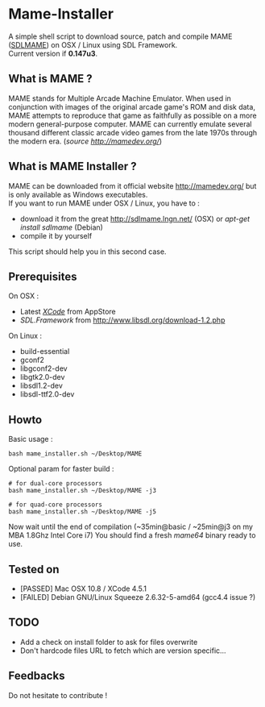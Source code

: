 # Mame-Installer

A simple shell script to download source, patch and compile MAME ([SDLMAME](http://rbelmont.mameworld.info/?page_id=163)) on OSX / Linux using SDL Framework.  
Current version if __0.147u3__.

## What is MAME ?

MAME stands for Multiple Arcade Machine Emulator. When used in conjunction with images of the original arcade game's ROM and disk data, MAME attempts to reproduce that game as faithfully as possible on a more modern general-purpose computer. MAME can currently emulate several thousand different classic arcade video games from the late 1970s through the modern era.
(_source <http://mamedev.org/>_)

## What is MAME Installer ?

MAME can be downloaded from it official website <http://mamedev.org/> but is only available as Windows executables.  
If you want to run MAME under OSX / Linux, you have to :

* download it from the great <http://sdlmame.lngn.net/> (OSX) or _apt-get install sdlmame_ (Debian)
* compile it by yourself

This script should help you in this second case.

## Prerequisites

On OSX :

* Latest [_XCode_](http://itunes.apple.com/fr/app/xcode/id497799835?mt=12) from AppStore
* _SDL.Framework_ from <http://www.libsdl.org/download-1.2.php> 

On Linux :

* build-essential
* gconf2
* libgconf2-dev
* libgtk2.0-dev
* libsdl1.2-dev
* libsdl-ttf2.0-dev

## Howto

Basic usage :

    bash mame_installer.sh ~/Desktop/MAME

Optional param for faster build :

    # for dual-core processors
    bash mame_installer.sh ~/Desktop/MAME -j3
    
    # for quad-core processors
    bash mame_installer.sh ~/Desktop/MAME -j5

Now wait until the end of compilation (~35min@basic / ~25min@j3 on my MBA 1.8Ghz Intel Core i7)
You should find a fresh _mame64_ binary ready to use.


## Tested on 

* [PASSED] Mac OSX 10.8 / XCode 4.5.1
* [FAILED] Debian GNU/Linux Squeeze 2.6.32-5-amd64 (gcc4.4 issue ?)

## TODO

* Add a check on install folder to ask for files overwrite
* Don't hardcode files URL to fetch which are version specific...

## Feedbacks

Do not hesitate to contribute !
